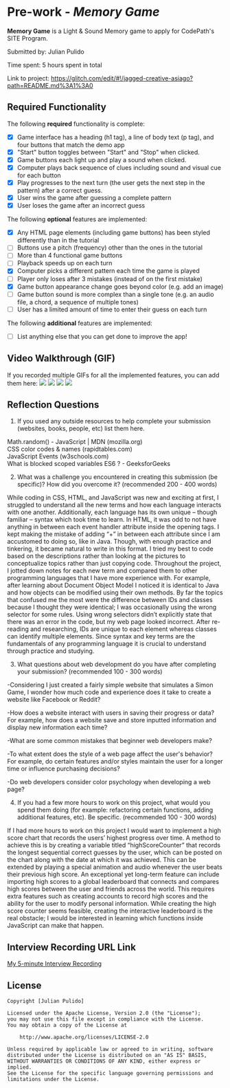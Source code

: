 # Pre-work - *Memory Game*

**Memory Game** is a Light & Sound Memory game to apply for CodePath's SITE Program. 

Submitted by: Julian Pulido

Time spent: 5 hours spent in total

Link to project: https://glitch.com/edit/#!/jagged-creative-asiago?path=README.md%3A1%3A0

## Required Functionality

The following **required** functionality is complete:

* [x] Game interface has a heading (h1 tag), a line of body text (p tag), and four buttons that match the demo app
* [X] "Start" button toggles between "Start" and "Stop" when clicked. 
* [X] Game buttons each light up and play a sound when clicked. 
* [X] Computer plays back sequence of clues including sound and visual cue for each button
* [X] Play progresses to the next turn (the user gets the next step in the pattern) after a correct guess. 
* [X] User wins the game after guessing a complete pattern
* [X] User loses the game after an incorrect guess

The following **optional** features are implemented:

* [X] Any HTML page elements (including game buttons) has been styled differently than in the tutorial
* [ ] Buttons use a pitch (frequency) other than the ones in the tutorial
* [ ] More than 4 functional game buttons
* [ ] Playback speeds up on each turn
* [X] Computer picks a different pattern each time the game is played
* [ ] Player only loses after 3 mistakes (instead of on the first mistake)
* [X] Game button appearance change goes beyond color (e.g. add an image)
* [ ] Game button sound is more complex than a single tone (e.g. an audio file, a chord, a sequence of multiple tones)
* [ ] User has a limited amount of time to enter their guess on each turn

The following **additional** features are implemented:

- [ ] List anything else that you can get done to improve the app!

## Video Walkthrough (GIF)

If you recorded multiple GIFs for all the implemented features, you can add them here:
![](https://i.imgur.com/fIFdxK4.gif) 
![](https://i.imgur.com/JWGbtxJ.gif)
![](gif3-link-here)
![](gif4-link-here)

## Reflection Questions
1. If you used any outside resources to help complete your submission (websites, books, people, etc) list them here. 

Math.random() - JavaScript | MDN (mozilla.org)  
CSS color codes & names (rapidtables.com)  
JavaScript Events (w3schools.com)  
What is blocked scoped variables ES6 ? - GeeksforGeeks

2. What was a challenge you encountered in creating this submission (be specific)? How did you overcome it? (recommended 200 - 400 words)
 
  While coding in CSS, HTML, and JavaScript was new and exciting at first, I struggled to understand all the new terms and how each language interacts with one another. Additionally, each language has its own unique – though familiar – syntax which took time to learn. In HTML, it was odd to not have anything in between each event handler attribute inside the opening tags. I kept making the mistake of adding “+” in between each attribute since I am accustomed to doing so, like in Java. Though, with enough practice and tinkering, it became natural to write in this format. I tried my best to code based on the descriptions rather than looking at the pictures to conceptualize topics rather than just copying code. Throughout the project, I jotted down notes for each new term and compared them to other programming languages that I have more experience with. For example, after learning about Document Object Model I noticed it is identical to Java and how objects can be modified using their own methods. By far the topics that confused me the most were the difference between IDs and classes because I thought they were identical; I was occasionally using the wrong selector for some rules. Using wrong selectors didn’t explicitly state that there was an error in the code, but my web page looked incorrect. After re-reading and researching, IDs are unique to each element whereas classes can identify multiple elements. Since syntax and key terms are the fundamentals of any programming language it is crucial to understand through practice and studying. 

3. What questions about web development do you have after completing your submission? (recommended 100 - 300 words) 

-Considering I just created a fairly simple website that simulates a Simon Game, I wonder how much code and experience does it take to create a website like Facebook or Reddit?  

-How does a website interact with users in saving their progress or data? For example, how does a website save and store inputted information and display new information each time? 

-What are some common mistakes that beginner web developers make?

-To what extent does the style of a web page affect the user's behavior? For example, do certain features and/or styles maintain the user for a longer time or influence purchasing decisions? 

-Do web developers consider color psychology when developing a web page?


4. If you had a few more hours to work on this project, what would you spend them doing (for example: refactoring certain functions, adding additional features, etc). Be specific. (recommended 100 - 300 words) 

  If I had more hours to work on this project I would want to implement a high score chart that records the users’ highest progress over time. A method to achieve this is by creating a variable titled “highScoreCounter” that records the longest sequential correct guesses by the user, which can be posted on the chart along with the date at which it was achieved. This can be extended by playing a special animation and audio whenever the user beats their previous high score. An exceptional yet long-term feature can include importing high scores to a global leaderboard that connects and compares high scores between the user and friends across the world. This requires extra features such as creating accounts to record high scores and the ability for the user to modify personal information. While creating the high score counter seems feasible, creating the interactive leaderboard is the real obstacle; I would be interested in learning which functions inside JavaScript can make that happen.




## Interview Recording URL Link

[My 5-minute Interview Recording](your-link-here)


## License

    Copyright [Julian Pulido]

    Licensed under the Apache License, Version 2.0 (the "License");
    you may not use this file except in compliance with the License.
    You may obtain a copy of the License at

        http://www.apache.org/licenses/LICENSE-2.0

    Unless required by applicable law or agreed to in writing, software
    distributed under the License is distributed on an "AS IS" BASIS,
    WITHOUT WARRANTIES OR CONDITIONS OF ANY KIND, either express or implied.
    See the License for the specific language governing permissions and
    limitations under the License.

